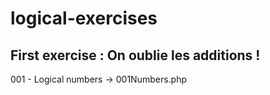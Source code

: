 # logical-exercises

## First exercise : On oublie les additions !
001 - Logical numbers -> 001Numbers.php
